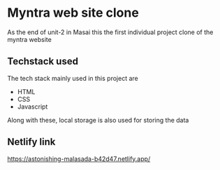 # Myntra web site clone

As the end of unit-2 in Masai this the first individual project clone of the myntra website

## Techstack used
The tech stack mainly used in this project are

- HTML
- CSS
- Javascript

Along with these, local storage is also used for storing the data

## Netlify link

  https://astonishing-malasada-b42d47.netlify.app/

  




